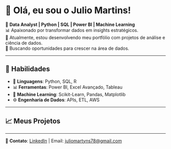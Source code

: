 # 👋 Olá, eu sou o Julio Martins!

🎯 **Data Analyst | Python | SQL | Power BI | Machine Learning**  
📊 Apaixonado por transformar dados em insights estratégicos.   
🚀 Atualmente, estou desenvolvendo meu portfólio com projetos de análise e ciência de dados.  
🎯 Buscando oportunidades para crescer na área de dados.  

---

## 📌 **Habilidades**
- 🔹 **Linguagens**: Python, SQL, R
- 📊 **Ferramentas**: Power BI, Excel Avançado, Tableau
- 🤖 **Machine Learning**: Scikit-Learn, Pandas, Matplotlib
- ⚙ **Engenharia de Dados**: APIs, ETL, AWS

---

## 📈 **Meus Projetos**
---

📩 **Contato**: [LinkedIn](https://www.linkedin.com/in/julio-martins-a1a858215) | Email: juliomartyns78@gmail.com
